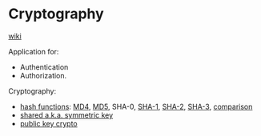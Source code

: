 # Cryptography

[wiki](https://en.wikipedia.org/wiki/Cryptography)

Application for:

* Authentication
* Authorization.

Cryptography:

* [hash functions](https://en.wikipedia.org/wiki/Cryptography#Cryptographic_hash_functions):
[MD4](https://en.wikipedia.org/wiki/MD4),
[MD5](https://en.wikipedia.org/wiki/MD5),
SHA-0,  [SHA-1](https://en.wikipedia.org/wiki/SHA-1),
[SHA-2](https://en.wikipedia.org/wiki/SHA-2),
[SHA-3](https://en.wikipedia.org/wiki/SHA-3),
[comparison](https://en.wikipedia.org/wiki/SHA-3#Comparison_of_SHA_functions)
* [shared a.k.a. symmetric key](https://en.wikipedia.org/wiki/Cryptography#Symmetric-key_cryptography)
* [public key crypto](https://en.wikipedia.org/wiki/Cryptography#Public-key_cryptography)
